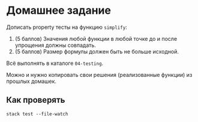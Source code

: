 # Домашнее задание

Дописать property тесты на функцию `simplify`:

1. (5 баллов) Значения любой функции в любой точке до и после упрощения должны совпадать.
2. (5 баллов) Размер формулы должен быть не больше исходной.

Всё выполнять в каталоге `04-testing`.

Можно и нужно копировать свои решения (реализованные функции) из прошлых домашек.

## Как проверять

    stack test --file-watch
